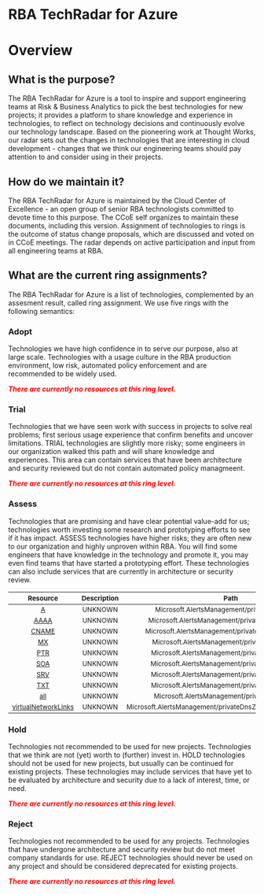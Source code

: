 
RBA TechRadar for Azure
=======================

# Overview

## What is the purpose?


The RBA TechRadar for Azure is a tool to inspire and support engineering teams at Risk & Business Analytics to pick the best technologies for new projects; it provides a platform to share knowledge and experience in technologies, to reflect on technology decisions and continuously evolve our technology landscape.  Based on the pioneering work at Thought Works, our radar sets out the changes in technologies that are interesting in cloud development - changes that we think our engineering teams should pay attention to and consider using in their projects.
## How do we maintain it?


The RBA TechRadar for Azure is maintained by the Cloud Center of Excellence - an open group of senior RBA technologists committed to devote time to this purpose.  The CCoE self organizes to maintain these documents, including this version.  Assignment of technologies to rings is the outcome of status change proposals, which are discussed and voted on in CCoE meetings.  The radar depends on active participation and input from all engineering teams at RBA.
## What are the current ring assignments?


The RBA TechRadar for Azure is a list of technologies, complemented by an assesment result, called ring assignment.  We use five rings with the following semantics:
### Adopt


Technologies we have high confidence in to serve our purpose, also at large scale.  Technologies with a usage culture in the RBA production environment, low risk, automated policy enforcement and are recommended to be widely used.  
  
***<font color="red"> There are currently no resources at this ring level. </font>***
### Trial


Technologies that we have seen work with success in projects to solve real problems;  first serious usage experience that confirm benefits and uncover limitations.  TRIAL technologies are slightly more risky; some engineers in our organization walked this path and will share knowledge and experiences.  This area can contain services that have been architecture and security reviewed but do not contain automated policy managmeent.  
  
***<font color="red"> There are currently no resources at this ring level. </font>***
### Assess


Technologies that are promising and have clear potential value-add for us; technologies worth investing some research and prototyping efforts to see if it has impact.  ASSESS technologies have higher risks;  they are often new to our organization and highly unproven within RBA.  You will find some engineers that have knowledge in the technology and promote it, you may even find teams that have started a prototyping effort.  These technologies can also include services that are currently in architecture or security review.  

|<sub>Resource</sub>|<sub>Description</sub>|<sub>Path</sub>|<sub>Status</sub>|
| :---: | :---: | :---: | :---: |
|<sub>[A](https://github.com/openrba/python-azure-techradar/tree/master/Microsoft.AlertsManagement/privateDnsZones/A)</sub>|<sub>UNKNOWN</sub>|<sub>Microsoft.AlertsManagement/privateDnsZones/A</sub>|<sub>ASSESS</sub>|
|<sub>[AAAA](https://github.com/openrba/python-azure-techradar/tree/master/Microsoft.AlertsManagement/privateDnsZones/AAAA)</sub>|<sub>UNKNOWN</sub>|<sub>Microsoft.AlertsManagement/privateDnsZones/AAAA</sub>|<sub>ASSESS</sub>|
|<sub>[CNAME](https://github.com/openrba/python-azure-techradar/tree/master/Microsoft.AlertsManagement/privateDnsZones/CNAME)</sub>|<sub>UNKNOWN</sub>|<sub>Microsoft.AlertsManagement/privateDnsZones/CNAME</sub>|<sub>ASSESS</sub>|
|<sub>[MX](https://github.com/openrba/python-azure-techradar/tree/master/Microsoft.AlertsManagement/privateDnsZones/MX)</sub>|<sub>UNKNOWN</sub>|<sub>Microsoft.AlertsManagement/privateDnsZones/MX</sub>|<sub>ASSESS</sub>|
|<sub>[PTR](https://github.com/openrba/python-azure-techradar/tree/master/Microsoft.AlertsManagement/privateDnsZones/PTR)</sub>|<sub>UNKNOWN</sub>|<sub>Microsoft.AlertsManagement/privateDnsZones/PTR</sub>|<sub>ASSESS</sub>|
|<sub>[SOA](https://github.com/openrba/python-azure-techradar/tree/master/Microsoft.AlertsManagement/privateDnsZones/SOA)</sub>|<sub>UNKNOWN</sub>|<sub>Microsoft.AlertsManagement/privateDnsZones/SOA</sub>|<sub>ASSESS</sub>|
|<sub>[SRV](https://github.com/openrba/python-azure-techradar/tree/master/Microsoft.AlertsManagement/privateDnsZones/SRV)</sub>|<sub>UNKNOWN</sub>|<sub>Microsoft.AlertsManagement/privateDnsZones/SRV</sub>|<sub>ASSESS</sub>|
|<sub>[TXT](https://github.com/openrba/python-azure-techradar/tree/master/Microsoft.AlertsManagement/privateDnsZones/TXT)</sub>|<sub>UNKNOWN</sub>|<sub>Microsoft.AlertsManagement/privateDnsZones/TXT</sub>|<sub>ASSESS</sub>|
|<sub>[all](https://github.com/openrba/python-azure-techradar/tree/master/Microsoft.AlertsManagement/privateDnsZones/all)</sub>|<sub>UNKNOWN</sub>|<sub>Microsoft.AlertsManagement/privateDnsZones/all</sub>|<sub>ASSESS</sub>|
|<sub>[virtualNetworkLinks](https://github.com/openrba/python-azure-techradar/tree/master/Microsoft.AlertsManagement/privateDnsZones/virtualNetworkLinks)</sub>|<sub>UNKNOWN</sub>|<sub>Microsoft.AlertsManagement/privateDnsZones/virtualNetworkLinks</sub>|<sub>ASSESS</sub>|

### Hold


Technologies not recommended to be used for new projects. Technologies that we think are not (yet) worth to (further) invest in.  HOLD technologies should not be used for new projects, but usually can be continued for existing projects.  These technologies may include services that have yet to be evaluated by architecture and security due to a lack of interest, time, or need.  
  
***<font color="red"> There are currently no resources at this ring level. </font>***
### Reject


Technologies not recommended to be used for any projects. Technologies that have undergone architecture and security review but do not meet company standards for use.  REJECT technologies should never be used on any project and should be considered deprecated for existing projects.  
  
***<font color="red"> There are currently no resources at this ring level. </font>***